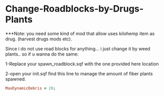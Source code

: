 # Change-Roadblocks-by-Drugs-Plants

***Note: you need some kind of mod that allow uses kilohemp item as drug. (harvest drugs mods etc).

Since i do not use road blocks for anything... i just change it by weed plants.. so if u wanna do the same: 

1-Replace your spawn_roadblock.sqf with the one provided here location

2-open your init.sqf find this line to manage the amount of fiber plants spawned.
```ruby
MaxDynamicDebris = 20; 
```
